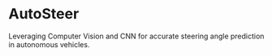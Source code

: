 # AutoSteer
 Leveraging Computer Vision and CNN for accurate steering angle prediction in autonomous vehicles. 
